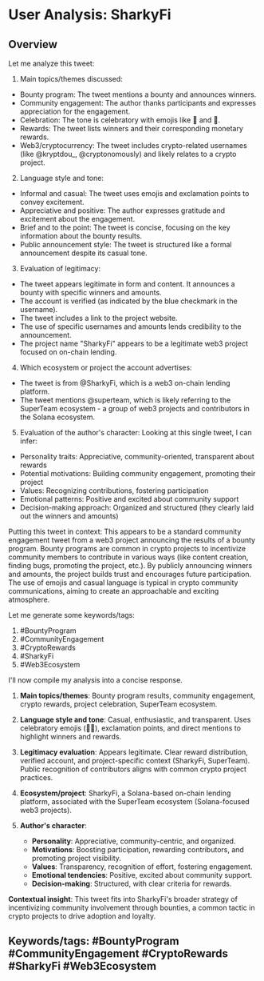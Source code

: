 # User Analysis: SharkyFi

## Overview

<think>
Let me analyze this tweet:

1. Main topics/themes discussed:
- Bounty program: The tweet mentions a bounty and announces winners.
- Community engagement: The author thanks participants and expresses appreciation for the engagement.
- Celebration: The tone is celebratory with emojis like 🥳 and 🎉.
- Rewards: The tweet lists winners and their corresponding monetary rewards.
- Web3/cryptocurrency: The tweet includes crypto-related usernames (like @kryptdou_, @cryptonomously) and likely relates to a crypto project.

2. Language style and tone:
- Informal and casual: The tweet uses emojis and exclamation points to convey excitement.
- Appreciative and positive: The author expresses gratitude and excitement about the engagement.
- Brief and to the point: The tweet is concise, focusing on the key information about the bounty results.
- Public announcement style: The tweet is structured like a formal announcement despite its casual tone.

3. Evaluation of legitimacy:
- The tweet appears legitimate in form and content. It announces a bounty with specific winners and amounts.
- The account is verified (as indicated by the blue checkmark in the username).
- The tweet includes a link to the project website.
- The use of specific usernames and amounts lends credibility to the announcement.
- The project name "SharkyFi" appears to be a legitimate web3 project focused on on-chain lending.

4. Which ecosystem or project the account advertises:
- The tweet is from @SharkyFi, which is a web3 on-chain lending platform.
- The tweet mentions @superteam, which is likely referring to the SuperTeam ecosystem - a group of web3 projects and contributors in the Solana ecosystem.

5. Evaluation of the author's character:
Looking at this single tweet, I can infer:
- Personality traits: Appreciative, community-oriented, transparent about rewards
- Potential motivations: Building community engagement, promoting their project
- Values: Recognizing contributions, fostering participation
- Emotional patterns: Positive and excited about community support
- Decision-making approach: Organized and structured (they clearly laid out the winners and amounts)

Putting this tweet in context:
This appears to be a standard community engagement tweet from a web3 project announcing the results of a bounty program. Bounty programs are common in crypto projects to incentivize community members to contribute in various ways (like content creation, finding bugs, promoting the project, etc.). By publicly announcing winners and amounts, the project builds trust and encourages future participation. The use of emojis and casual language is typical in crypto community communications, aiming to create an approachable and exciting atmosphere.

Let me generate some keywords/tags:
1. #BountyProgram
2. #CommunityEngagement
3. #CryptoRewards
4. #SharkyFi
5. #Web3Ecosystem

I'll now compile my analysis into a concise response.
</think>

1. **Main topics/themes**: Bounty program results, community engagement, crypto rewards, project celebration, SuperTeam ecosystem.

2. **Language style and tone**: Casual, enthusiastic, and transparent. Uses celebratory emojis (🎉🥳), exclamation points, and direct mentions to highlight winners and rewards.

3. **Legitimacy evaluation**: Appears legitimate. Clear reward distribution, verified account, and project-specific context (SharkyFi, SuperTeam). Public recognition of contributors aligns with common crypto project practices.

4. **Ecosystem/project**: SharkyFi, a Solana-based on-chain lending platform, associated with the SuperTeam ecosystem (Solana-focused web3 projects).

5. **Author's character**:
   - **Personality**: Appreciative, community-centric, and organized.
   - **Motivations**: Boosting participation, rewarding contributors, and promoting project visibility.
   - **Values**: Transparency, recognition of effort, fostering engagement.
   - **Emotional tendencies**: Positive, excited about community support.
   - **Decision-making**: Structured, with clear criteria for rewards.

**Contextual insight**: This tweet fits into SharkyFi's broader strategy of incentivizing community involvement through bounties, a common tactic in crypto projects to drive adoption and loyalty.

**Keywords/tags**: #BountyProgram #CommunityEngagement #CryptoRewards #SharkyFi #Web3Ecosystem
---
